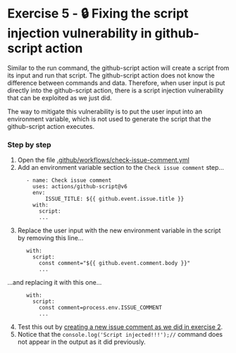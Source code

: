 # Exercise 5 - :lock: Fixing the script injection vulnerability in github-script action
Similar to the run command, the github-script action will create a script from its input and run that script. The github-script action does not know the difference between commands and data. Therefore, when user input is put directly into the github-script action, there is a script injection vulnerability that can be exploited as we just did.  

The way to mitigate this vulnerability is to put the user input into an environment variable, which is not used to generate the script that the github-script action executes.  

### Step by step
1. Open the file [.github/workflows/check-issue-comment.yml](.github/workflows/check-issue-comment.yml)  
2. Add an environment variable section to the `Check issue comment` step...
```
      - name: Check issue comment
        uses: actions/github-script@v6
        env:
            ISSUE_TITLE: ${{ github.event.issue.title }}
        with:
          script:
          ...
```
3. Replace the user input with the new environment variable in the script by removing this line...
```
      with:
        script:
          const comment="${{ github.event.comment.body }}"
          ...
```
...and replacing it with this one...
```
      with:
        script:
          const comment=process.env.ISSUE_COMMENT
          ...
```

4. Test this out by [creating a new issue comment as we did in exercise 2](./exercise-2.md#create-an-issue-comment-with-the-exploit-payload).  
6. Notice that the `console.log('Script injected!!!');//` command does not appear in the output as it did previously.  

